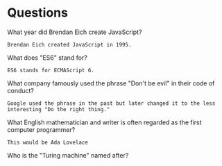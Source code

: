 # Questions

What year did Brendan Eich create JavaScript?

```
Brendan Eich created JavaScript in 1995.
```

What does "ES6" stand for?

```
ES6 stands for ECMAScript 6.
```

What company famously used the phrase "Don't be evil" in their code of conduct?

```
Google used the phrase in the past but later changed it to the less interesting "Do the right thing."
```

What English mathematician and writer is often regarded as the first computer programmer?

```
This would be Ada Lovelace 
```

Who is the "Turing machine" named after?

```

```
